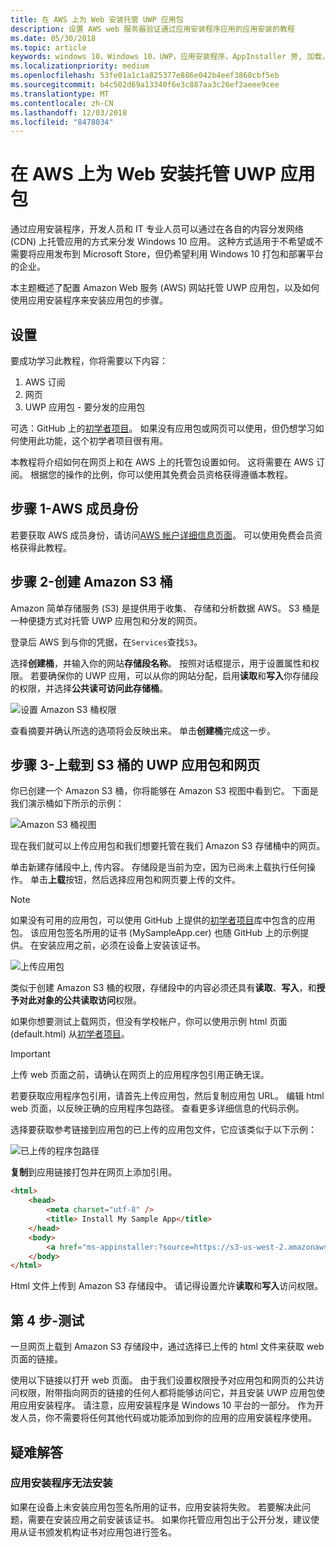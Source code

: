 ```yaml
---
title: 在 AWS 上为 Web 安装托管 UWP 应用包
description: 设置 AWS web 服务器验证通过应用安装程序应用的应用安装的教程
ms.date: 05/30/2018
ms.topic: article
keywords: windows 10，Windows 10，UWP，应用安装程序，AppInstaller 旁, 加载，相关集，可选包，AWS
ms.localizationpriority: medium
ms.openlocfilehash: 53fe01a1c1a825377e886e042b4eef3868cbf5eb
ms.sourcegitcommit: b4c502d69a13340f6e3c887aa3c26ef2aeee9cee
ms.translationtype: MT
ms.contentlocale: zh-CN
ms.lasthandoff: 12/03/2018
ms.locfileid: "8478034"
---
```

# <a name="hosting-uwp-app-packages-on-aws-for-web-install"></a>在 AWS 上为 Web 安装托管 UWP 应用包

通过应用安装程序，开发人员和 IT 专业人员可以通过在各自的内容分发网络 (CDN) 上托管应用的方式来分发 Windows 10 应用。 这种方式适用于不希望或不需要将应用发布到 Microsoft Store，但仍希望利用 Windows 10 打包和部署平台的企业。

本主题概述了配置 Amazon Web 服务 (AWS) 网站托管 UWP 应用包，以及如何使用应用安装程序来安装应用包的步骤。

## <a name="setup"></a>设置

要成功学习此教程，你将需要以下内容：
 
1. AWS 订阅 
2. 网页
3. UWP 应用包 - 要分发的应用包

可选：GitHub 上的[初学者项目](https://github.com/AppInstaller/MySampleWebApp)。 如果没有应用包或网页可以使用，但仍想学习如何使用此功能，这个初学者项目很有用。

本教程将介绍如何在网页上和在 AWS 上的托管包设置如何。 这将需要在 AWS 订阅。 根据您的操作的比例，你可以使用其免费会员资格获得遵循本教程。 

## <a name="step-1---aws-membership"></a>步骤 1-AWS 成员身份
若要获取 AWS 成员身份，请访问[AWS 帐户详细信息页面](https://aws.amazon.com/free/)。 可以使用免费会员资格获得此教程。

## <a name="step-2---create-an-amazon-s3-bucket"></a>步骤 2-创建 Amazon S3 桶

Amazon 简单存储服务 (S3) 是提供用于收集、 存储和分析数据 AWS。 S3 桶是一种便捷方式对托管 UWP 应用包和分发的网页。 

登录后 AWS 到与你的凭据，在`Services`查找`S3`。 

选择**创建桶**，并输入你的网站**存储段名称**。 按照对话框提示，用于设置属性和权限。 若要确保你的 UWP 应用，可以从你的网站分配，启用**读取**和**写入**你存储段的权限，并选择**公共读可访问此存储桶**。

![设置 Amazon S3 桶权限](images/aws-permissions.png) 

查看摘要并确认所选的选项将会反映出来。 单击**创建桶**完成这一步。 

## <a name="step-3---upload-uwp-app-package-and-web-pages-to-an-s3-bucket"></a>步骤 3-上载到 S3 桶的 UWP 应用包和网页

你已创建一个 Amazon S3 桶，你将能够在 Amazon S3 视图中看到它。 下面是我们演示桶如下所示的示例：

![Amazon S3 桶视图](images/aws-post-create.png)

现在我们就可以上传应用包和我们想要托管在我们 Amazon S3 存储桶中的网页。 

单击新建存储段中上, 传内容。 存储段是当前为空，因为已尚未上载执行任何操作。 单击**上载**按钮，然后选择应用包和网页要上传的文件。

> [!NOTE]
> 如果没有可用的应用包，可以使用 GitHub 上提供的[初学者项目](https://github.com/AppInstaller/MySampleWebApp)库中包含的应用包。 该应用包签名所用的证书 (MySampleApp.cer) 也随 GitHub 上的示例提供。 在安装应用之前，必须在设备上安装该证书。

![上传应用包](images/aws-upload-package.png)

类似于创建 Amazon S3 桶的权限，存储段中的内容必须还具有**读取**、**写入**，和**授予对此对象的公共读取访问**权限。

如果你想要测试上载网页，但没有学校帐户，你可以使用示例 html 页面 (default.html) 从[初学者项目](https://github.com/AppInstaller/MySampleWebApp/blob/master/MySampleWebApp/default.html)。

> [!IMPORTANT]
> 上传 web 页面之前，请确认在网页上的应用程序包引用正确无误。 

若要获取应用程序包引用，请首先上传应用包，然后复制应用包 URL。 编辑 html web 页面，以反映正确的应用程序包路径。 查看更多详细信息的代码示例。 

选择要获取参考链接到应用包的已上传的应用包文件，它应该类似于以下示例：

![已上传的程序包路径](images/aws-package-path.png)

**复制**到应用链接打包并在网页上添加引用。 

```html
<html>
    <head>
        <meta charset="utf-8" />
        <title> Install My Sample App</title>
    </head>
    <body>
        <a href="ms-appinstaller:?source=https://s3-us-west-2.amazonaws.com/appinstaller-aws-demo/MySampleApp.appxbundle"> Install My Sample App</a>
    </body>
</html>
```
Html 文件上传到 Amazon S3 存储段中。 请记得设置允许**读取**和**写入**访问权限。

## <a name="step-4---test"></a>第 4 步-测试

一旦网页上载到 Amazon S3 存储段中，通过选择已上传的 html 文件来获取 web 页面的链接。

使用以下链接以打开 web 页面。 由于我们设置权限授予对应用包和网页的公共访问权限，附带指向网页的链接的任何人都将能够访问它，并且安装 UWP 应用包使用应用安装程序。 请注意，应用安装程序是 Windows 10 平台的一部分。 作为开发人员，你不需要将任何其他代码或功能添加到你的应用的应用安装程序使用。 

## <a name="troubleshooting"></a>疑难解答

### <a name="app-installer-fails-to-install"></a>应用安装程序无法安装 

如果在设备上未安装应用包签名所用的证书，应用安装将失败。 若要解决此问题，需要在安装应用之前安装该证书。 如果你托管应用包出于公开分发，建议使用从证书颁发机构证书对应用包进行签名。 


